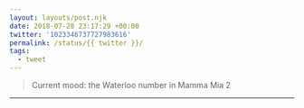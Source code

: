 ```yaml
---
layout: layouts/post.njk
date: 2018-07-28 23:17:29 +00:00
twitter: '1023346737727983616'
permalink: /status/{{ twitter }}/
tags: 
  - tweet
---
```


> Current mood: the Waterloo number in Mamma Mia 2

---
